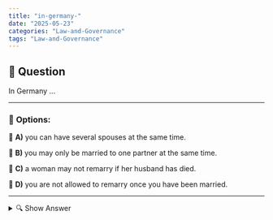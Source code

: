 ```yaml
---
title: "in-germany-"
date: "2025-05-23"
categories: "Law-and-Governance"
tags: "Law-and-Governance"
---
```


## 📌 **Question**

In Germany ...



---

### 📝 **Options:**

🔘 **A)** you can have several spouses at the same time.

🔘 **B)** you may only be married to one partner at the same time.

🔘 **C)** a woman may not remarry if her husband has died.

🔘 **D)** you are not allowed to remarry once you have been married.

---

<details>
  <summary>🔍 Show Answer</summary>

  <p>
💡  <b>Correct Answer:</b>  b
  </p>
  <p>
    📖<b>Explanation:</b>
    
  </p>
</details>
